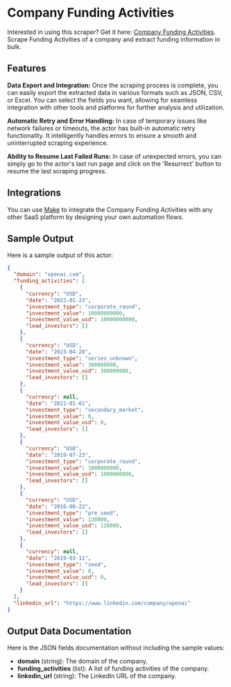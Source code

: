 # Company Funding Activities

Interested in using this scraper? Get it here: [Company Funding Activities](https://apify.com/pratikdani/company-funding-activities). Scrape Funding Activities of a company and extract funding information in bulk.

## Features

**Data Export and Integration:** Once the scraping process is complete, you can easily export the extracted data in various formats such as JSON, CSV, or Excel. You can select the fields you want, allowing for seamless integration with other tools and platforms for further analysis and utilization.

**Automatic Retry and Error Handling:** In case of temporary issues like network failures or timeouts, the actor has built-in automatic retry functionality. It intelligently handles errors to ensure a smooth and uninterrupted scraping experience.

**Ability to Resume Last Failed Runs:** In case of unexpected errors, you can simply go to the actor's last run page and click on the 'Resurrect' button to resume the last scraping progress.

## Integrations

You can use [Make](https://www.make.com/en/register) to integrate the Company Funding Activities with any other SaaS platform by designing your own automation flows.

## Sample Output

Here is a sample output of this actor:

```json
{
  "domain": "openai.com",
  "funding_activities": [
    {
      "currency": "USD",
      "date": "2023-01-23",
      "investment_type": "corporate_round",
      "investment_value": 10000000000,
      "investment_value_usd": 10000000000,
      "lead_investors": []
    },
    {
      "currency": "USD",
      "date": "2023-04-28",
      "investment_type": "series_unknown",
      "investment_value": 300000000,
      "investment_value_usd": 300000000,
      "lead_investors": []
    },
    {
      "currency": null,
      "date": "2021-01-01",
      "investment_type": "secondary_market",
      "investment_value": 0,
      "investment_value_usd": 0,
      "lead_investors": []
    },
    {
      "currency": "USD",
      "date": "2019-07-23",
      "investment_type": "corporate_round",
      "investment_value": 1000000000,
      "investment_value_usd": 1000000000,
      "lead_investors": []
    },
    {
      "currency": "USD",
      "date": "2016-08-22",
      "investment_type": "pre_seed",
      "investment_value": 120000,
      "investment_value_usd": 120000,
      "lead_investors": []
    },
    {
      "currency": null,
      "date": "2019-03-11",
      "investment_type": "seed",
      "investment_value": 0,
      "investment_value_usd": 0,
      "lead_investors": []
    }
  ],
  "linkedin_url": "https://www.linkedin.com/company/openai"
}
```

## Output Data Documentation

Here is the JSON fields documentation without including the sample values:

- **domain** (string): The domain of the company.
- **funding_activities** (list): A list of funding activities of the company.
- **linkedin_url** (string): The LinkedIn URL of the company.
